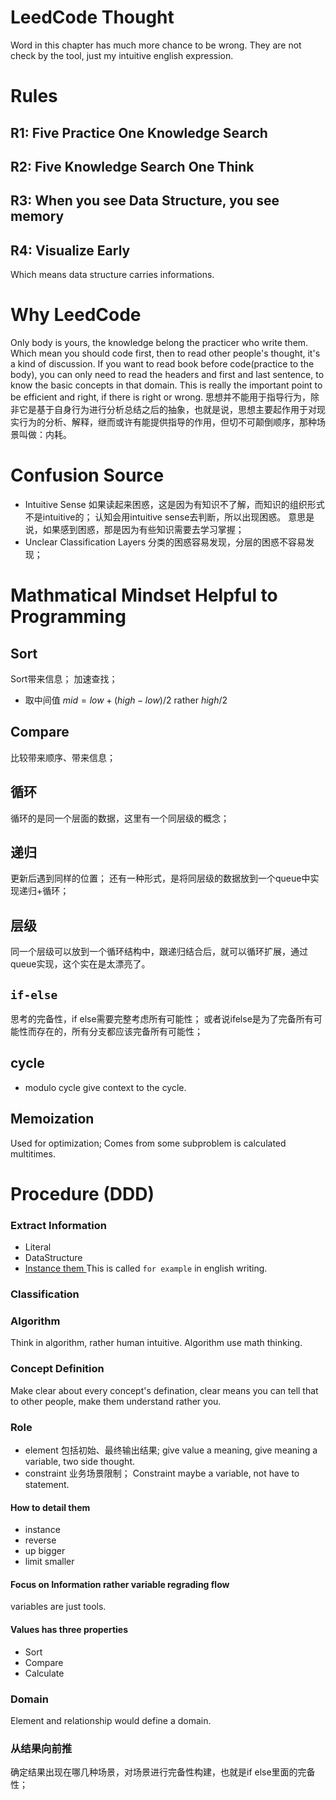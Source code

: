 # LeedCode Thought
Word in this chapter has much more chance to be wrong.
They are not check by the tool, just my intuitive english expression.

# Rules
## R1: Five Practice One Knowledge Search
## R2: Five Knowledge Search One Think
## R3: When you see Data Structure, you see memory
## R4: Visualize Early

Which means data structure carries informations.
# Why LeedCode
Only body is yours, the knowledge belong the practicer who write them.
Which mean you should code first, then to read other people's thought, it's a kind of discussion.
If you want to read book before code(practice to the body), you can only need to read the headers and first and last sentence, to know the basic concepts in that domain.
This is really the important point to be efficient and right, if there is right or wrong.
思想并不能用于指导行为，除非它是基于自身行为进行分析总结之后的抽象，也就是说，思想主要起作用于对现实行为的分析、解释，继而或许有能提供指导的作用，但切不可颠倒顺序，那种场景叫做：内耗。
# Confusion Source
- Intuitive Sense
如果读起来困惑，这是因为有知识不了解，而知识的组织形式不是intuitive的；
认知会用intuitive sense去判断，所以出现困惑。
意思是说，如果感到困惑，那是因为有些知识需要去学习掌握；
- Unclear Classification Layers
分类的困惑容易发现，分层的困惑不容易发现；

# Mathmatical Mindset Helpful to Programming
## Sort
Sort带来信息；
加速查找；
- 取中间值
$mid = low + (high - low) / 2$ rather $high / 2$
## Compare
比较带来顺序、带来信息；
## 循环
循环的是同一个层面的数据，这里有一个同层级的概念；
## 递归
更新后遇到同样的位置；
还有一种形式，是将同层级的数据放到一个queue中实现递归+循环；
## 层级
同一个层级可以放到一个循环结构中，跟递归结合后，就可以循环扩展，通过queue实现，这个实在是太漂亮了。
## `if-else`
思考的完备性，if else需要完整考虑所有可能性；
或者说ifelse是为了完备所有可能性而存在的，所有分支都应该完备所有可能性；
## cycle
- modulo
cycle give context to the cycle.
## Memoization
Used for optimization;
Comes from some subproblem is calculated multitimes.

# Procedure (DDD)
### Extract Information
- Literal
- DataStructure
- [Instance them ](./index.md#how-to-detail-them)
This is called `for example` in english writing.

### Classification
### Algorithm
Think in algorithm, rather human intuitive.
Algorithm use math thinking.
### Concept Definition
Make clear about every concept's defination, clear means you can tell that to other people, make them understand rather you.
### Role
- element
包括初始、最终输出结果;
give value a meaning, give meaning a variable, two side thought.
- constraint
业务场景限制；
Constraint maybe a variable, not have to statement.
#### How to detail them
- instance
- reverse
- up bigger
- limit smaller
#### Focus on Information rather variable regrading flow
variables are just tools.
#### Values has three properties
- Sort
- Compare
- Calculate
### Domain
Element and relationship would define a domain.
### 从结果向前推
确定结果出现在哪几种场景，对场景进行完备性构建，也就是if else里面的完备性；
#
